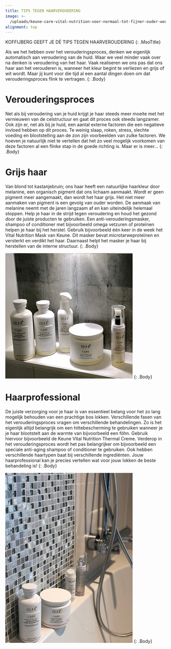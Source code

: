 ```yaml
---
title: TIPS TEGEN HAARVEROUDERING
image: >-
  /uploads/keune-care-vital-nutrition-voor-normaal-tot-fijner-ouder-wordend-haar-1.jpg
alignment: top
---
```


KOFFIJBERG GEEFT JE D&Eacute; TIPS TEGEN HAARVEROUDERING
{: .MsoTitle}

Als we het hebben over het verouderingsproces, denken we eigenlijk automatisch aan veroudering van de huid. Waar we veel minder vaak over na denken is veroudering van het haar. Vaak realiseren we ons pas dat ons haar aan het verouderen is, wanneer het kleur begint te verliezen en grijs of wit wordt. Maar jij kunt voor die tijd al een aantal dingen doen om dat verouderingsproces flink te vertragen.
{: .Body}

# Verouderingsproces

Net als bij veroudering van je huid krijgt je haar steeds meer moeite met het vernieuwen van de celstructuur en gaat dit proces ook steeds langzamer. Ook zijn er, net als bij je huid, een aantal externe factoren die een negatieve invloed hebben op dit proces. Te weinig slaap, roken, stress, slechte voeding en blootstelling aan de zon zijn voorbeelden van zulke factoren. We hoeven je natuurlijk niet te vertellen dat het zo veel mogelijk voorkomen van deze factoren al een flinke stap in de goede richting is. Maar er is meer…
{: .Body}

# Grijs haar

Van blond tot kastanjebruin; ons haar heeft een natuurlijke haarkleur door melanine, een organisch pigment dat ons lichaam aanmaakt. Wordt er geen pigment meer aangemaakt, dan wordt het haar grijs. Het niet meer aanmaken van pigment is een gevolg van ouder worden. De aanmaak van melanine neemt met de jaren langzaam af en kan uiteindelijk helemaal stoppen. Help je haar in de strijd tegen veroudering en houd het gezond door de juiste producten te gebruiken. Een anti-verouderingsmasker, shampoo of conditioner met bijvoorbeeld omega vetzuren of prote&iuml;nen helpen je haar bij het herstel. Gebruik bijvoorbeeld &eacute;&eacute;n keer in de week het Vital Nutrition Mask van Keune. Dit masker bevat microtarweprote&iuml;nen en versterkt en verdikt het haar. Daarnaast helpt het masker je haar bij herstellen van de interne structuur.
{: .Body}

![](/uploads/keune-care-vital-nutrition-voor-normaal-tot-fijner-ouder-wordend-haar-1.jpg)
{: .Body}

# Haarprofessional

De juiste verzorging voor je haar is van essentieel belang voor het zo lang mogelijk behouden van een prachtige bos lokken. Verschillende fasen van het verouderingsproces vragen om verschillende behandelingen. Zo is het eigenlijk altijd belangrijk om een hittebescherming te gebruiken wanneer je je haar blootstelt aan de warmte van bijvoorbeeld een f&ouml;hn. Gebruik hiervoor bijvoorbeeld de Keune Vital Nutrition Thermal Creme. Verderop in het verouderingsproces wordt het pas belangrijker om bijvoorbeeld een speciale anti-aging shampoo of conditioner te gebruiken. Ook hebben verschillende haartypen baat bij verschillende ingredi&euml;nten. Jouw haarprofessional kan je precies vertellen wat voor jouw lokken de beste behandeling is!
{: .Body}

![](/uploads/keune-care-keratine-smooth-voor-dik-en-stug-haar.jpg)
{: .Body}